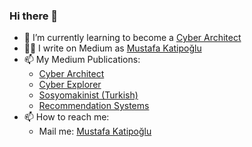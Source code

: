 ### Hi there 👋

- 🌱 I’m currently learning to become a [Cyber Architect](https://medium.com/cyber-architect/cyber-architect-curriculum-6816771a8447)
- ✍🏻 I write on Medium as [Mustafa Katipoğlu](https://mustafakatipoglu.medium.com/)
- 📫 My Medium Publications:
  - [Cyber Architect](https://medium.com/cyber-architect)
  - [Cyber Explorer](https://medium.com/cyber-explorer)
  - [Sosyomakinist (Turkish) ](https://medium.com/sosyo-makinist)
  - [Recommendation Systems](https://medium.com/recommendation-systems)
- 📫 How to reach me:
  -  Mail me: <a href="mailto:mustafa.katipoglu@tubitak.gov.tr">Mustafa Katipoğlu</a>

<!--
**katipogluMustafa/katipogluMustafa** is a ✨ _special_ ✨ repository because its `README.md` (this file) appears on your GitHub profile.

Here are some ideas to get you started:

- 🔭 I’m currently working on ...

- 👯 I’m looking to collaborate on ...
- 🤔 I’m looking for help with ...
- 💬 Ask me about ...
- 📫 How to reach me: ...
- 😄 Pronouns: ...
- ⚡ Fun fact: ...
-->
